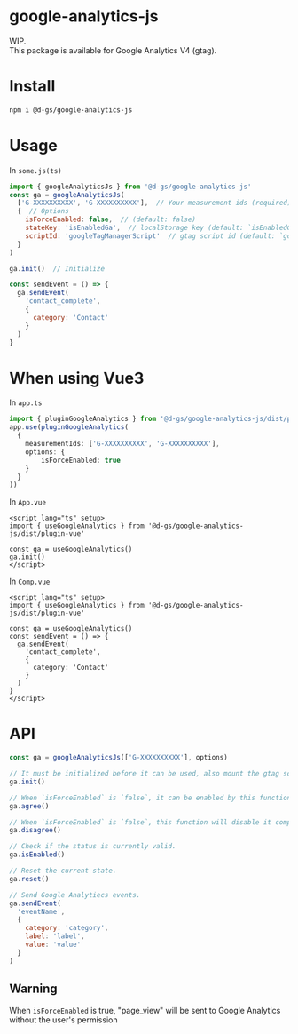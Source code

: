 # google-analytics-js

WIP.<br>
This package is available for Google Analytics V4 (gtag).

# Install

```sh
npm i @d-gs/google-analytics-js
```

# Usage

In `some.js(ts)`

```js
import { googleAnalyticsJs } from '@d-gs/google-analytics-js'
const ga = googleAnalyticsJs(
  ['G-XXXXXXXXXX', 'G-XXXXXXXXXX'],  // Your measurement ids (required)
  {  // Options
    isForceEnabled: false,  // (default: false)
    stateKey: 'isEnabledGa',  // localStorage key (default: `isEnabledGa`)
    scriptId: 'googleTagManagerScript'  // gtag script id (default: `googleTagManagerScript`)
  }
)

ga.init()  // Initialize

const sendEvent = () => {
  ga.sendEvent(
    'contact_complete',
    {
      category: 'Contact'
    }
  )
}
```

# When using Vue3
In `app.ts`

```ts
import { pluginGoogleAnalytics } from '@d-gs/google-analytics-js/dist/plugin-vue'
app.use(pluginGoogleAnalytics(
  {
    measurementIds: ['G-XXXXXXXXXX', 'G-XXXXXXXXXX'],
    options: {
        isForceEnabled: true
    }
  }
))
```

In `App.vue`

```vue
<script lang="ts" setup>
import { useGoogleAnalytics } from '@d-gs/google-analytics-js/dist/plugin-vue'

const ga = useGoogleAnalytics()
ga.init()
</script>
```

In `Comp.vue`

```vue
<script lang="ts" setup>
import { useGoogleAnalytics } from '@d-gs/google-analytics-js/dist/plugin-vue'

const ga = useGoogleAnalytics()
const sendEvent = () => {
  ga.sendEvent(
    'contact_complete',
    {
      category: 'Contact'
    }
  )
}
</script>
```

# API

```js
const ga = googleAnalyticsJs(['G-XXXXXXXXXX'], options)

// It must be initialized before it can be used, also mount the gtag script here.
ga.init()

// When `isForceEnabled` is `false`, it can be enabled by this function
ga.agree()

// When `isForceEnabled` is `false`, this function will disable it completely.
ga.disagree()

// Check if the status is currently valid.
ga.isEnabled()

// Reset the current state.
ga.reset()

// Send Google Analytiecs events.
ga.sendEvent(
  'eventName',
  {
    category: 'category',
    label: 'label',
    value: 'value'
  }
)
```

## Warning
When `isForceEnabled` is true, "page_view" will be sent to Google Analytics without the user's permission
